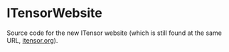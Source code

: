 # ITensorWebsite

Source code for the new ITensor website (which is still found at the same URL, [itensor.org](https://itensor.org)).
